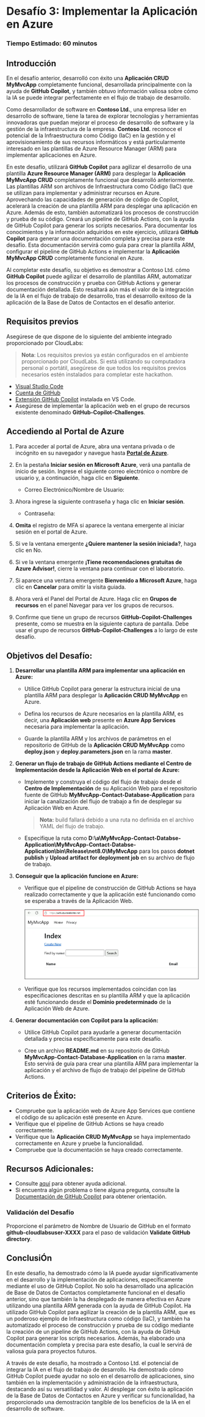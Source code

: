 # Desafío 3: Implementar la Aplicación en Azure

### Tiempo Estimado: 60 minutos

## Introducción

En el desafío anterior, desarrolló con éxito una **Aplicación CRUD MyMvcApp** completamente funcional, desarrollada principalmente con la ayuda de **GitHub Copilot**, y también obtuvo información valiosa sobre cómo la IA se puede integrar perfectamente en el flujo de trabajo de desarrollo.

Como desarrollador de software en **Contoso Ltd.**, una empresa líder en desarrollo de software, tiene la tarea de explorar tecnologías y herramientas innovadoras que puedan mejorar el proceso de desarrollo de software y la gestión de la infraestructura de la empresa. **Contoso Ltd.** reconoce el potencial de la Infraestructura como Código (IaC) en la gestión y el aprovisionamiento de sus recursos informáticos y está particularmente interesado en las plantillas de Azure Resource Manager (ARM) para implementar aplicaciones en Azure.

En este desafío, utilizará **GitHub Copilot** para agilizar el desarrollo de una plantilla **Azure Resource Manager (ARM)** para desplegar la **Aplicación MyMvcApp CRUD** completamente funcional que desarrolló anteriormente. Las plantillas ARM son archivos de Infraestructura como Código (IaC) que se utilizan para implementar y administrar recursos en Azure. Aprovechando las capacidades de generación de código de Copilot, acelerará la creación de una plantilla ARM para desplegar una aplicación en Azure. Además de esto, también automatizará los procesos de construcción y prueba de su código. Creará un pipeline de GitHub Actions, con la ayuda de GitHub Copilot para generar los scripts necesarios. Para documentar los conocimientos y la información adquiridos en este ejercicio, utilizará **GitHub Copilot** para generar una documentación completa y precisa para este desafío. Esta documentación servirá como guía para crear la plantilla ARM, configurar el pipeline de GitHub Actions e implementar la **Aplicación MyMvcApp CRUD** completamente funcional en Azure.

Al completar este desafío, su objetivo es demostrar a Contoso Ltd. cómo **GitHub Copilot** puede agilizar el desarrollo de plantillas ARM, automatizar los procesos de construcción y prueba con GitHub Actions y generar documentación detallada. Esto resaltará aún más el valor de la integración de la IA en el flujo de trabajo de desarrollo, tras el desarrollo exitoso de la aplicación de la Base de Datos de Contactos en el desafío anterior.

## Requisitos previos

Asegúrese de que dispone de lo siguiente del ambiente integrado proporcionado por CloudLabs:

> **Nota**: Los requisitos previos ya están configurados en el ambiente proporcionado por CloudLabs. Si está utilizando su computadora personal o portátil, asegúrese de que todos los requisitos previos necesarios estén instalados para completar este hackathon.

- [Visual Studio Code](https://code.visualstudio.com/)
- [Cuenta de GitHub](https://github.com/)
- [Extensión GitHub Copilot](https://marketplace.visualstudio.com/items?itemName=GitHub.copilot) instalada en VS Code.
- Asegúrese de implementar la aplicación web en el grupo de recursos existente denominado **GitHub-Copilot-Challenges**.

## Accediendo al Portal de Azure

1. Para acceder al portal de Azure, abra una ventana privada o de incógnito en su navegador y navegue hasta **[Portal de Azure](https://portal.azure.com)**.

1. En la pestaña **Iniciar sesión en Microsoft Azure**, verá una pantalla de inicio de sesión. Ingrese el siguiente correo electrónico o nombre de usuario y, a continuación, haga clic en **Siguiente**. 
   * Correo Electrónico/Nombre de Usuario: <inject key="AzureAdUserEmail"></inject>
        
1. Ahora ingrese la siguiente contraseña y haga clic en **Iniciar sesión**.
   * Contraseña: <inject key="AzureAdUserPassword"></inject>

1. **Omita** el registro de MFA si aparece la ventana emergente al iniciar sesión en el portal de Azure.

1. Si ve la ventana emergente **¿Quiere mantener la sesión iniciada?**, haga clic en No.

1. Si ve la ventana emergente **¡Tiene recomendaciones gratuitas de Azure Advisor!**, cierre la ventana para continuar con el laboratorio.

1. Si aparece una ventana emergente **Bienvenido a Microsoft Azure**, haga clic en **Cancelar** para omitir la visita guiada.
   
1. Ahora verá el Panel del Portal de Azure. Haga clic en **Grupos de recursos** en el panel Navegar para ver los grupos de recursos.
  
1. Confirme que tiene un grupo de recursos **GitHub-Copilot-Challenges** presente, como se muestra en la siguiente captura de pantalla. Debe usar el grupo de recursos **GitHub-Copilot-Challenges** a lo largo de este desafío.

## Objetivos del Desafío:

1. **Desarrollar una plantilla ARM para implementar una aplicación en Azure:**
   
   - Utilice GitHub Copilot para generar la estructura inicial de una plantilla ARM para desplegar la **Aplicación CRUD MyMvcApp** en Azure.
     
   - Defina los recursos de Azure necesarios en la plantilla ARM, es decir, una **Aplicación web** presente en **Azure App Services** necesaria para implementar la aplicación.
     
   - Guarde la plantilla ARM y los archivos de parámetros en el repositorio de GitHub de la **Aplicación CRUD MyMvcApp** como **deploy.json** y **deploy.parameters.json** en la rama **master**.

   <validation step="93dbb711-57a3-462c-8ffe-699f1208865e" />

2. **Generar un flujo de trabajo de GitHub Actions mediante el Centro de Implementación desde la Aplicación Web en el portal de Azure:**
   
   - Implemente y construya el código del flujo de trabajo desde el **Centro de Implementación** de su Aplicación Web para el repositorio fuente de GitHub **MyMvcApp-Contact-Database-Application** para iniciar la canalización del flujo de trabajo a fin de desplegar su Aplicación Web en Azure.
     >**Nota:** build fallará debido a una ruta no definida en el archivo YAML del flujo de trabajo.
  
   - Especifique la ruta como **D:\a\MyMvcApp-Contact-Databse-Application\MyMvcApp-Contact-Databse-Application\bin\Release\net8.0\MyMvcApp** para los pasos **dotnet publish** y **Upload artifact for deployment job** en su archivo de flujo de trabajo.

   <validation step="019351e9-84ff-4623-a26c-66afe706bf66" />

3. **Conseguir que la aplicación funcione en Azure:**
   
   - Verifique que el pipeline de construcción de GitHub Actions se haya realizado correctamente y que la aplicación esté funcionando como se esperaba a través de la Aplicación Web.
  
     ![](../../media/challenge3-web-app-001.png)
     
   - Verifique que los recursos implementados coincidan con las especificaciones descritas en su plantilla ARM y que la aplicación esté funcionando desde el **Dominio predeterminado** de la Aplicación Web de Azure.
  
4. **Generar documentación con Copilot para la aplicación:**
   
   - Utilice GitHub Copilot para ayudarle a generar documentación detallada y precisa específicamente para este desafío.
     
   - Cree un archivo **README.md** en su repositorio de GitHub **MyMvcApp-Contact-Database-Application** en la rama **master**. Esto servirá de guía para crear una plantilla ARM para implementar la aplicación y el archivo de flujo de trabajo del pipeline de GitHub Actions.
     
## Criterios de Éxito:

- Compruebe que la aplicación web de Azure App Services que contiene el código de su aplicación esté presente en Azure.
- Verifique que el pipeline de GitHub Actions se haya creado correctamente.
- Verifique que la **Aplicación CRUD MyMvcApp** se haya implementado correctamente en Azure y pruebe la funcionalidad.
- Compruebe que la documentación se haya creado correctamente.

## Recursos Adicionales:

- Consulte [aquí](https://learn.microsoft.com/en-us/azure/developer/github/deploy-to-azure) para obtener ayuda adicional.
- Si encuentra algún problema o tiene alguna pregunta, consulte la [Documentación de GitHub Copilot](https://github.com/github/copilot-docs) para obtener orientación.

### Validación del Desafío
 
Proporcione el parámetro de Nombre de Usuario de GitHub en el formato **github-cloudlabsuser-XXXX** para el paso de validación **Validate GitHub directory**.

## ConclusiÓn

En este desafío, ha demostrado cómo la IA puede ayudar significativamente en el desarrollo y la implementación de aplicaciones, específicamente mediante el uso de GitHub Copilot. No solo ha desarrollado una aplicación de Base de Datos de Contactos completamente funcional en el desafío anterior, sino que también la ha desplegado de manera efectiva en Azure utilizando una plantilla ARM generada con la ayuda de GitHub Copilot. Ha utilizado GitHub Copilot para agilizar la creación de la plantilla ARM, que es un poderoso ejemplo de Infraestructura como código (IaC), y también ha automatizado el proceso de construcción y prueba de su código mediante la creación de un pipeline de GitHub Actions, con la ayuda de GitHub Copilot para generar los scripts necesarios. Además, ha elaborado una documentación completa y precisa para este desafío, la cual le servirá de valiosa guía para proyectos futuros.

A través de este desafío, ha mostrado a Contoso Ltd. el potencial de integrar la IA en el flujo de trabajo de desarrollo. Ha demostrado cómo GitHub Copilot puede ayudar no solo en el desarrollo de aplicaciones, sino también en la implementación y administración de la infraestructura, destacando así su versatilidad y valor. Al desplegar con éxito la aplicación de la Base de Datos de Contactos en Azure y verificar su funcionalidad, ha proporcionado una demostración tangible de los beneficios de la IA en el desarrollo de software.
